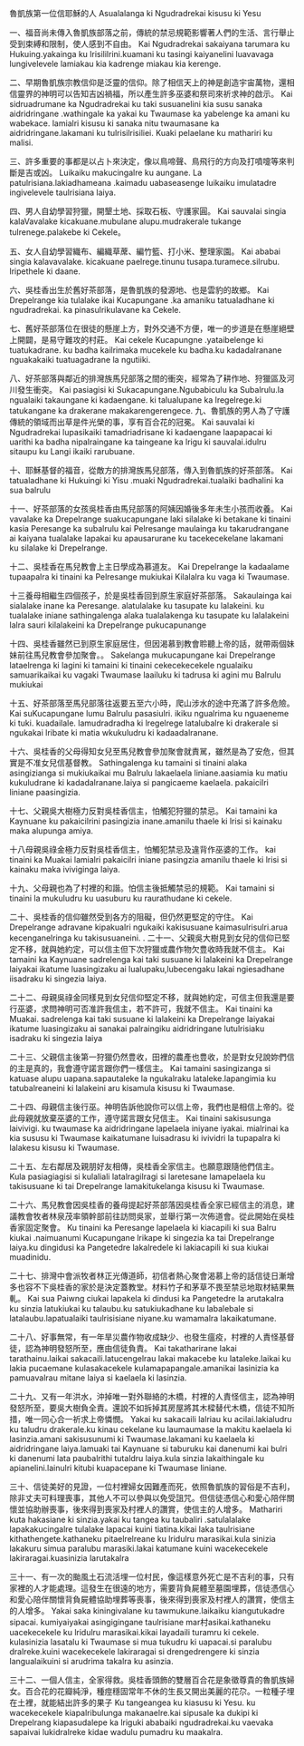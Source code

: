 魯凱族第一位信耶穌的人
Asualalanga ki Ngudradrekai kisusu ki Yesu

一、福音尚未傳入魯凱族部落之前，傳統的禁忌規範影響著人們的生活、言行舉止受到束縛和限制，使人感到不自由。
Kai Ngudradrekai sakaiyana tarumara ku Hukuing.yakainga ku lrisililrini.kuamani ku tasingi kaiyanelini luavavaga lungivelevele lamiakau kia kadrenge miakau kia kerenge.

二、早期魯凱族宗教信仰是泛靈的信仰。除了相信天上的神是創造宇宙萬物，還相信靈界的神明可以告知吉凶禍福，所以產生許多巫婆和祭司來祈求神的啟示。
Kai sidruadrumane ka Ngudradrekai ku taki susuanelini kia susu sanaka aidridringane .wathingale ka yakai ku Twaumase ka yabelenge ka amani ku wabekace. lamialri kisusu ki sanaka nitu twaumasane ka aidridringane.lakamani ku tulrisilrisiliei. Kuaki pelaelane ku mathariri ku malisi. 

三、許多重要的事都是以占卜來決定，像以鳥啼聲、鳥飛行的方向及打噴嚏等來判斷是吉或凶。
Luikaiku makucingalre ku aungane. La patulrisiana.lakiadhameana .kaimadu uabaseasenge luikaiku imulatadre ingivelevele taulrisiana laiya.


四、男人自幼學習狩獵，開墾土地、採取石板、守護家圓。
Kai sauvalai singia kalaVavalake kicakuane.mubulane alupu.mudrakerale tukange tulrenege.palakebe ki Cekele。

五、女人自幼學習織布、編織草蓆、編竹籃、打小米、整理家園。
Kai ababai singia kalavavalake. kicakuane paelrege.tinunu tusapa.turamece.silrubu.
 lripethele ki daane.

六、吳桂香出生於舊好茶部落，是魯凱族的發源地、也是雲豹的故鄉。
Kai Drepelrange kia tulalake ikai Kucapungane .ka amaniku tatualadhane ki ngudradrekai. ka pinasulrikulavane ka Cekele.

七、舊好茶部落位在很徒的懸崖上方，對外交通不方便，唯一的步道是在懸崖絕壁上開闢，是易守難攻的村莊。
Kai cekele Kucapungne .yataibelenge ki tuatukadrane. ku badha kailrimaka mucekele ku badha.ku kadadalranane nguakakaiki tuatuagadrane la ngutiiki.
  
八、好茶部落與鄰近的排灣族馬兒部落之間的衝突，經常為了耕作地、狩獵區及河川發生衝突。
Kai pasiagisi ki Sukacapungane.Ngubabiculu ka Subalrulu.la ngualaiki takaungane ki kadaengane. ki talualupane ka lregelrege.ki tatukangane ka drakerane makakarengerengece.
九、魯凱族的男人為了守護傳統的領域而出草是件光榮的事，享有百合花的冠冕。
Kai sauvalai ki Ngudradrekai lupasikaiki tamadriadrisane ki kadaengane laapapacai ki uarithi ka badha nipalraingane ka taingeane ka lrigu ki sauvalai.idulru sitaupu ku Langi ikaiki rarubuane.

十、耶穌基督的福音，從敵方的排灣族馬兒部落，傳入到魯凱族的好茶部落。
Kai tatualadhane ki Hukuingi ki Yisu .muaki Ngudradrekai.tualaiki badhalini ka sua balrulu

十一、好茶部落的女孩吳桂香由馬兒部落的阿姨因婚後多年未生小孩而收養。
Kai vavalake ka Drepelrange suakucapungane laki silalake ki betakane ki tinaini kasia Peresange ka subalrulu kai Pelresange maulainga ku takarudrangane ai kaiyana tualalake lapakai ku apausarurane ku tacekecekelane lakamani ku silalake ki Drepelrange.

十二、吳桂香在馬兒教會上主日學成為慕道友。 
Kai Drepelrange la kadaalame tupaapalra ki tinaini ka Pelresange mukiukai Kilalalra ku vaga ki Twaumase.

十三養母相繼生四個孩子，於是吳桂香回到原生家庭好茶部落。
Sakaulainga kai sialalake inane ka Peresange. alatulalake ku tasupate ku lalakeini. ku tualalake iniane sathingalenga alaka tualalakenga ku tasupate ku lalalakeini lalra sauri kilalakeini ka Drepelrange pukucapunange

十四、吳桂香雖然已到原生家庭居住，但因渴慕到教會聆聽上帝的話，就帶兩個妹妹前往馬兒教會參加聚會。。
Sakelanga mukucapungane kai Drepelrange lataelrenga ki lagini ki tamaini ki  tinaini cekecekecekele ngualaiku samuarikaikai ku vagaki Twaumase laailuku ki tadrusa ki agini mu Balrulu mukiukai

十五、好茶部落至馬兒部落往返要五至六小時，爬山涉水的途中充滿了許多危險。
Kai suKucapungane lumu Balrulu pasasiulri. ikiku ngualrima ku nguaeneme ki tuki. kuadailale. lamudradradha ki lregelrege latalubalre ki drakerale si ngukakai lribate ki matia wkukuludru ki kadaadalranane. 

十六、吳桂香的父母得知女兒至馬兒教會參加聚會就責駡，雖然是為了安危，但其實是不准女兒信基督教。
Sathingalenga ku tamaini si tinaini alaka asingizianga si mukiukaikai mu Balrulu lakaelaela liniane.aasiamia ku matiu kukuludrane ki kadadalranane.laiya si pangicaeme kaelaela. pakaicilri liniane paasingizia.

十七、父親吳大樹極力反對吳桂香信主，怕觸犯狩獵的禁忌。
Kai tamaini ka Kaynuane ku pakaicilrini pasingizia inane.amanilu thaele ki lrisi si kainaku maka alupunga amiya.
 
十八母親吳祿金極力反對吳桂香信主，怕觸犯禁忌及違背作巫婆的工作。
kai tinaini ka Muakai lamialri pakaicilri iniane pasingzia amanilu thaele ki lrisi si kainaku maka iviviginga laiya.
 
十九、父母親也為了村裡的和諧。怕信主後抵觸禁忌的規範。
Kai tamaini si tinaini la mukuludru ku uasuburu ku raurathudane ki cekele.

二十、吳桂香的信仰雖然受到各方的阻礙，但仍然更堅定的守住。
Kai Drepelrange adravane kipakualri ngukaiki kakisusuane kaimasulrisulri.arua kecenganelringa ku takisusuaneini. 
.
二十一、父親吳大樹見到女兒的信仰已堅定不移，就與她約定，可以信主但下次狩獵或農作物欠豊收時我就不信主。
Kai tamaini ka Kaynuane sadrelenga kai taki susuane ki lalakeini ka Drepelrange laiyakai ikatume luasingizaku ai lualupaku,lubecengaku lakai ngiesadhane iisadraku ki singezia laiya.

二十二、母親吳祿金同樣見到女兒信仰堅定不移，就與她約定，可信主但我還是要行巫婆，求問神明可否准許我信主，若不許可，我就不信主。
Kai tinaini ka Muakai. sadrelenga kai taki susuane ki lalakeini ka Drepelrange laiyakai ikatume luasingizaku ai sanakai palraingiku aidridringane lutulrisiaku isadraku ki singezia laiya
 
二十三、父親信主後第一狩獵仍然豊收，田裡的農產也豊收，於是對女兒說妳們信的主是真的，我會遵守諾言跟你們一樣信主。
Kai tamaini sasingizanga si katuase alupu uapana.sapautaleke la ngukalraku lataleke.lapangimia ku tatubalreaneini ki lalakeini aru kisamula kisusu ki Twaumase.

二十四、母親信主後行巫。神明告訴他說你可以信上帝，我們也是相信上帝的。從此母親就放棄巫婆的工作，遵守諾言跟女兒信主。
Kai tinaini sakisusunga laivivigi. ku twaumase ka aidridringane lapelaela iniyane iyakai. mialrinai ka kia sususu ki Twaumase kaikatumane luisadrasu ki ivividri la tupapalra ki lalakesu kisusu ki Twaumase. 

二十五、左右鄰居及親朋好友相傳，吳桂香全家信主。也願意跟隨他們信主。
Kula pasiagiagisi si kulaliali latalragilragi si laretesane lamapelaela ku takisusuane ki tai Drepelrange lamakitukelanga kisusu ki Twaumase.

二十六、馬兒教會因吳桂香的養母提起好茶部落因吳桂香全家已經信主的消息，建議教會牧者林泉茂率領幹部前往訪問吳家，並舉行第一次佈道會。從此開始在吳桂香家固定聚會。
Ku tinaini ka Peresange lapelaela ki kiacapili ki sua Balru kiukai .naimuanumi Kucapungane lrikape ki singezia ka tai Drepelrange laiya.ku dingidusi ka Pangetedre lakalredele ki lakiacapili ki sua kiukai muadinidu.  

二十七、排灣中會派牧者林正光傳道師，初信者熱心聚會渴慕上帝的話信徒日漸增多也容不下吳桂香的家於是決定蓋教堂。材料竹子和茅草不畏至禁忌地取材結果無軋。
Kai sua Paiwng ciukai lapakela ki dindusi ka Pangetedre la arutakalra ku sinzia latukiukai ku talaubu.ku satukiukadhane ku labalebale si latalaubu.lapatualaiki taulrisisiane niyane.ku wamamalra lakaikatumane.

二十八、好事無常，有一年旱災農作物收成缺少、也發生瘟疫，村裡的人責怪基督徒，認為神明發怒所至，應由信徒負責。
Kai takatharirane lakai tarathainu.laikai sakacaili.latucengelrau lakai makacebe ku lataleke.laikai ku lakia pucaemane kulasakacekele kulamapapangale.amanikai lasinizia ka pamuavalrau mitane laiya si kaelaela ki lasinzia.
 
二十九、又有一年洪水，沖掉唯一對外聯絡的木橋，村裡的人責怪信主，認為神明發怒所至，要吳大樹負全責。還說不如拆掉其房屋將其木樑替代木橋，信徒不知所措，唯一同心合一祈求上帝憐憫。
Yakai ku sakacaili lalriau ku acilai.lakialudru ku taludru drakerale.ku kinau cekelane ku laumaumase la makitu kaelaela ki lasinzia.amani sakisusunumi ki Twaumase.lakamani ku kaelaela ki aidridringane laiya.lamuaki tai Kaynuane si taburuku kai danenumi kai bulri ki danenumi lata paubalrithi tutaldru laiya.kula sinzia lakaithingale ku apianelini.lainulri kitubi kuapacepane ki Twaumase liniane.

三十、信徒美好的見證，一位村裡婦女因難產而死，依照魯凱族的習俗是不吉利，除非丈夫可料理喪事，其他人不可以參與以免受詛咒。但信徒憑信心和愛心陪伴關懷並協助辦喪事，後來得到喪家及村裡人的讚賞，使信主的人增多。
Mathariri kuta hakasiane ki sinzia.yakai ku tangea ku taubaliri .satulalalake lapakakucingalre tulalake lapacai kuini tiatina.kikai laka taulrisiane kithathengete.kathaneku pitaelrelreane ku lridulru marasikai.kula sinizia lakakuru simua paralubu marasiki.lakai katumane kuini wacekecekele lakiraragai.kuasinizia larutakalra

三十一、有一次的颱風土石流活埋一位村民，像這樣意外死亡是不吉利的事，只有家裡的人才能處理。這發生在很遠的地方，需要背負屍體至墓園埋葬，信徒憑信心和愛心陪伴關懷背負屍體協助埋葬等喪事，後來得到喪家及村裡人的讚賞，使信主的人增多。
Yakai saka kiningivalane ku tawmukune.laikaiku kiangutukadre sipacai. kumiyaiyakai asingigingane taulrisiane mar村asikai.kathaneku uacekecekele ku lridulru marasikai.kikai layadaili turamru ki cekele. kulasinizia lasatalu ki Twaumase si mua tukudru ki uapacai.si paralubu dralreke.kuini wacekecekele lakiraragai si drengedrengere ki sinzia langualaikuini si arudrima takalra ku asinzia.

三十二、一個人信主，全家得救。吳桂香頭飾的雙層百合花是象徵尊貴的魯凱族婦女。百合花的花瓣純淨，種痙穩固常年不休的生長又開出美麗的花尕。一粒種子埋在土裡，就能結出許多的果子
Ku tangeangea ku kiasusu ki Yesu. ku wacekecekele kiapalribulunga makanaelre.kai sipusale ka dukipi ki Drepelrang kiapasudalepe ka lriguki ababaiki ngudradrekai.ku vaevaka sapaivai lukidralreke kidae wadulu pumadru ku maakalra. 

